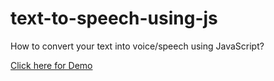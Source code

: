 # text-to-speech-using-js
How to convert your text into voice/speech using JavaScript?

[Click here for Demo](https://deecoder98.github.io/text-to-speech-using-js)
